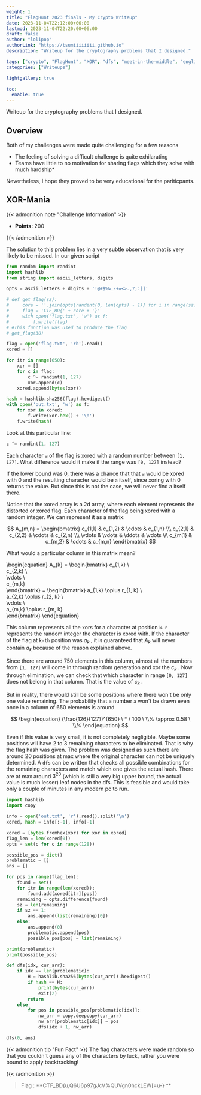 ```yaml
---
weight: 1
title: "FlagHunt 2023 finals - My Crypto Writeup"
date: 2023-11-04T22:12:00+06:00
lastmod: 2023-11-04T22:20:00+06:00
draft: false
author: "lolipop"
authorLink: "https://tsumiiiiiiii.github.io"
description: "Writeup for the cryptography problems that I designed."

tags: ["crypto", "FlagHunt", "XOR", "dfs", "meet-in-the-middle", "english"]
categories: ["Writeups"]

lightgallery: true

toc:
  enable: true
---
```


Writeup for the cryptography problems that I designed.

<!--more-->

## Overview
Both of my challenges were made quite challenging for a few reasons
* The feeling of solving a difficult challenge is quite exhilarating
* Teams have little to no motivation for sharing flags which they solve with much hardship* 

Nevertheless, I hope they proved to be very educational for the pariticpants.

## XOR-Mania

{{< admonition note "Challenge Information" >}}
* **Points:** 200

{{< /admonition >}}

The solution to this problem lies in a very subtle observation that is very likely to be missed. In our given script

```python
from random import randint
import hashlib
from string import ascii_letters, digits

opts = ascii_letters + digits + '!@#$%&_-+=<>.,?;:[]'

# def get_flag(sz):
#     core = ''.join(opts[randint(0, len(opts) - 1)] for i in range(sz))
#     flag = 'CTF_BD{' + core + '}'
#     with open('flag.txt', 'w') as f:
#         f.write(flag)
# #This function was used to produce the flag
# get_flag(30)

flag = open('flag.txt', 'rb').read()
xored = []

for itr in range(650):
    xor = []
    for c in flag:
        c ^= randint(1, 127)
        xor.append(c)
    xored.append(bytes(xor))

hash = hashlib.sha256(flag).hexdigest()
with open('out.txt', 'w') as f:
    for xor in xored:
        f.write(xor.hex() + '\n')
    f.write(hash)
```

Look at this particular line:

```python
c ^= randint(1, 127)
```

Each character `a` of the flag is xored with a random number between `[1, 127]`. What difference would it make if the range was `[0, 127]` instead? 

If the lower bound was 0, there was a chance that that `a` would be xored with 0 and the resulting character would be `a` itself, since xoring with 0 returns the value. But since this is not the case, we will never find a itself there. 

Notice that the xored array is a 2d array, where each element represents the distorted or xored flag. Each character of the flag being xored with a random integer. We can represent it as a matrix:

$$
A_{m,n} = 
\begin{bmatrix}
c_{1,1} & c_{1,2} & \cdots & c_{1,n} \\\
c_{2,1} & c_{2,2} & \cdots & c_{2,n} \\\
\vdots  & \vdots  & \ddots & \vdots  \\\
c_{m,1} & c_{m,2} & \cdots & c_{m,n} 
\end{bmatrix}
$$

What would a particular column in this matrix mean?

\begin{equation}
A_{k} = 
\begin{bmatrix}
c_{1,k} \\\
c_{2,k} \\\
\vdots \\\
c_{m,k}  
\end{bmatrix}
 = \begin{bmatrix}
a_{1,k} \oplus r_{1, k} \\\
a_{2,k} \oplus r_{2, k} \\\
\vdots \\\
a_{m,k} \oplus r_{m, k}  
\end{bmatrix}
\end{equation}

This column represents all the xors for a character at position `k`. `r` represents the random integer the character is xored with.  If the character of the flag at `k-th` position was $a_k$ , it is guaranteed that $A_k$ will never contain $a_k$ because of the reason explained above. 

Since there are around 750 elements in this column, almost all the numbers from `[1, 127]` will come in through random generation and xor the $c_k$ . Now through elimination, we can check that which character in range `[0, 127]` does not belong in that column. That is the value of $c_k$ . 

But in reality, there would still be some positions where there won't be only one value remaining. The probability that a number `a` won't be drawn even once in a column of 650 elements is around

$$ 
\begin{equation}
(\frac{126}{127})^{650} \ * \ 100 \ \\% \approx 0.58 \ \\% 
\end{equation}
$$

Even if this value is very small, it is not completely negligible. Maybe some positions will have 2 to 3 remaining characters to be eliminated. That is why the flag hash was given. The problem was designed as such there are around 20 positions at max where the original character can not be uniquely determined. A  `dfs` can be written that checks all possible combinations for the remaining characters and match which one gives the actual hash. There are at max around $3^{20}$ (which is still a very big upper bound, the actual value is much lesser) leaf nodes in the dfs. This is feasible and would take only a couple of minutes in any modern pc to run. 

```python
import hashlib
import copy

info = open('out.txt', 'r').read().split('\n')
xored, hash = info[:-1], info[-1]

xored = [bytes.fromhex(xor) for xor in xored]
flag_len = len(xored[0])
opts = set(c for c in range(128))

possible_pos = dict()
problematic = []
ans = []

for pos in range(flag_len):
    found = set()
    for itr in range(len(xored)):
        found.add(xored[itr][pos])
    remaining = opts.difference(found)
    sz = len(remaining)
    if sz == 1:
        ans.append(list(remaining)[0])
    else:
        ans.append(0)
        problematic.append(pos)
        possible_pos[pos] = list(remaining)

print(problematic)
print(possible_pos)

def dfs(idx, cur_arr):
    if idx == len(problematic):
        H = hashlib.sha256(bytes(cur_arr)).hexdigest()
        if hash == H:
            print(bytes(cur_arr))
            exit(2)
        return
    else:
        for pos in possible_pos[problematic[idx]]:
            nw_arr = copy.deepcopy(cur_arr)
            nw_arr[problematic[idx]] = pos
            dfs(idx + 1, nw_arr)

dfs(0, ans)
```

{{< admonition tip "Fun Fact" >}}
The flag characters were made random so that you couldn't guess any of the characters by luck, rather you were bound to apply backtracking!

{{< /admonition >}}

> Flag : **CTF_BD{u,Q6U6p97gJcV%QUVgn0hckLEW\[=u-} **
